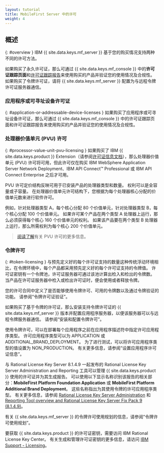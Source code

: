 ```yaml
---
layout: tutorial
title: MobileFirst Server 中的许可
weight: 4
---
```

<!-- NLS_CHARSET=UTF-8 -->
## 概述
{: #overview }
IBM {{ site.data.keys.mf_server }} 基于您的购买情况支持两种不同的许可方法。

如果购买了永久许可证，那么可通过 {{ site.data.keys.mf_console }} 中的**许可证跟踪页面**和[许可证跟踪报告](../../administering-apps/license-tracking/#license-tracking-report)来使用购买的产品并验证您的使用情况及合规性。 如果购买了令牌许可证，请将 {{ site.data.keys.mf_server }} 配置为与远程令牌许可证服务器通信。

### 应用程序或可寻址设备许可证
{: #application-or-addressable-device-licenses }
如果购买了应用程序或可寻址设备许可证，那么可通过 {{ site.data.keys.mf_console }} 中的许可证跟踪页面和许可证跟踪报告来使用购买的产品并验证您的使用情况及合规性。

### 处理器价值单元 (PVU) 许可
{: #processor-value-unit-pvu-licensing }
如果购买了 IBM {{ site.data.keys.product }} Extension（请参阅[许可证信息文档](http://www.ibm.com/software/sla/sladb.nsf/lilookup/C154C7B1C8C840F38525800A0037B46E?OpenDocument)），那么处理器价值单元 (PVU) 许可将可用，但此许可仅在购买 IBM WebSphere Application Server Network Deployment、IBM API Connect™ Professional 或 IBM API Connect Enterprise 之后才可用。

PVU 许可定价结构反映可用于已安装产品的处理器类型和数量。 权利可以是全容量或子容量。 在处理器价值单元许可结构下，您根据为每个处理器核心分配的价值单元数来进行软件许可。

例如，针对处理器类型 A，每个核心分配 80 个价值单元，针对处理器类型 B，每个核心分配 100 个价值单元。 如果许可某个产品在两个类型 A 处理器上运行，那么必须获得每个核心 160 个价值单元的权利。 如果该产品要在两个类型 B 处理器上运行，那么所需权利为每个核心 200 个价值单元。

> [阅读了解](https://www.ibm.com/support/knowledgecenter/SS8JFY_9.2.0/com.ibm.lmt.doc/Inventory/overview/c_processor_value_unit_licenses.html)有关 PVU 许可的更多信息。

### 令牌许可
{: #token-licensing }
与预先定义好的每个许可证支持的数量这种传统浮动环境相比，在令牌环境中，每个产品都采用预先定义好的每个许可证支持的令牌值。 许可证密钥有一个令牌池，许可证服务器可通过该池计算出检入和检出的令牌数。 当产品在许可证服务器中检入或检出许可证时，便会使用或者释放令牌。

您的许可合同中定义了是否能够使用令牌许可、可用的令牌数以及通过令牌验证的功能。 请参阅“令牌许可证验证”。

如果购买了基于令牌的许可证，那么安装支持令牌许可证的 {{ site.data.keys.mf_server }} 版本并配置应用程序服务器，以便该服务器可以与远程令牌服务器通信。 请参阅“安装和配置令牌许可”。

使用令牌许可，可以在部署每个应用程序之前在应用程序描述符中指定许可应用程序类型。 许可应用程序类型可以为 APPLICATION 或 ADDITIONAL_BRAND_DEPLOYMENT。 为了进行测试，可以将许可应用程序类型的值设置为 NON_PRODUCTION。 有关更多信息，请参阅“设置应用程序许可证信息”。

与 Rational License Key Server 8.1.4.9 一起发布的 Rational License Key Server
Administration and Reporting 工具可以管理 {{ site.data.keys.product }} 使用的许可证并为其生成报告。 可以使用以下显示名称识别该报告的相关部分：**MobileFirst Platform Foundation Application** 或 **MobileFirst Platform Additional Brand Deployment**。 这些名称指出为其使用令牌的许可应用程序类型。 有关更多信息，请参阅 [Rational License Key Server Administration](https://www.ibm.com/support/knowledgecenter/SSSTWP_8.1.4/com.ibm.rational.license.doc/topics/c_rlks_admin_tool_overview.html) 和 [Reporting Tool overview and Rational License Key Server Fix Pack 9 (8.1.4.9)](http://www.ibm.com/support/docview.wss?uid=swg24040300)。

有关 {{ site.data.keys.mf_server }} 的令牌许可使用规划的信息，请参阅“令牌许可使用规划”。

要获取 {{ site.data.keys.product }} 的许可证密钥，需要访问 IBM Rational License Key Center。 有关生成和管理许可证密钥的更多信息，请访问 [IBM Support - Licensing](http://www.ibm.com/software/rational/support/licensing/)。
